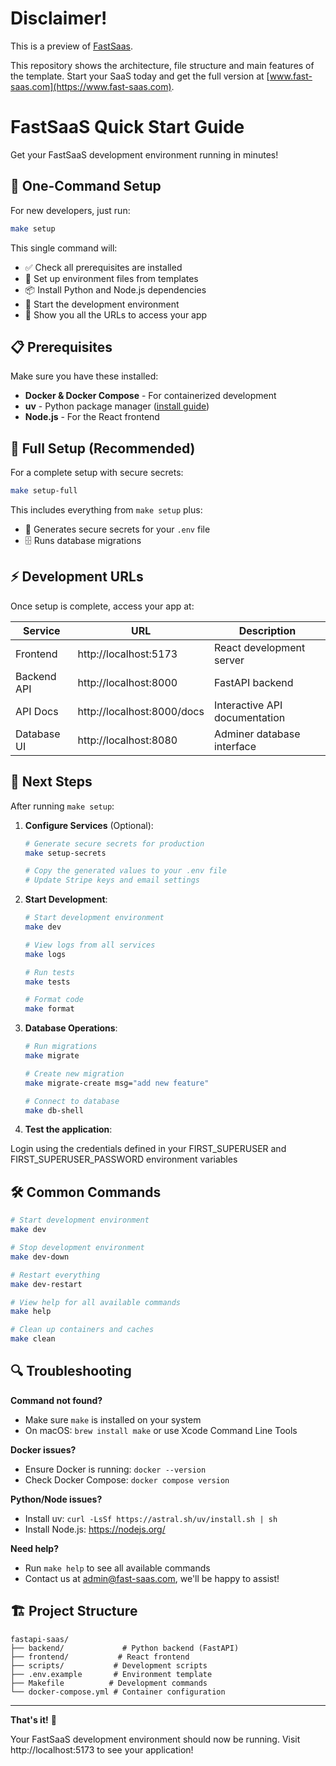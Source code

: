# Disclaimer!

This is a preview of [FastSaas](https://www.fast-saas.com).

This repository shows the architecture, file structure and main features of the template. Start your SaaS today and get the full version at [www.fast-saas.com](https://www.fast-saas.com).

# FastSaaS Quick Start Guide

Get your FastSaaS development environment running in minutes!

## 🚀 One-Command Setup

For new developers, just run:

```bash
make setup
```

This single command will:
- ✅ Check all prerequisites are installed
- 📝 Set up environment files from templates
- 📦 Install Python and Node.js dependencies
- 🚀 Start the development environment
- 🎉 Show you all the URLs to access your app

## 📋 Prerequisites

Make sure you have these installed:
- **Docker & Docker Compose** - For containerized development
- **uv** - Python package manager ([install guide](https://docs.astral.sh/uv/))
- **Node.js** - For the React frontend

## 🔧 Full Setup (Recommended)

For a complete setup with secure secrets:

```bash
make setup-full
```

This includes everything from `make setup` plus:
- 🔐 Generates secure secrets for your `.env` file
- 🗄️ Runs database migrations

## ⚡ Development URLs

Once setup is complete, access your app at:

| Service | URL | Description |
|---------|-----|-------------|
| Frontend | http://localhost:5173 | React development server |
| Backend API | http://localhost:8000 | FastAPI backend |
| API Docs | http://localhost:8000/docs | Interactive API documentation |
| Database UI | http://localhost:8080 | Adminer database interface |

## 📝 Next Steps

After running `make setup`:

1. **Configure Services** (Optional):
   ```bash
   # Generate secure secrets for production
   make setup-secrets

   # Copy the generated values to your .env file
   # Update Stripe keys and email settings
   ```

2. **Start Development**:
   ```bash
   # Start development environment
   make dev

   # View logs from all services
   make logs

   # Run tests
   make tests

   # Format code
   make format
   ```

3. **Database Operations**:
   ```bash
   # Run migrations
   make migrate

   # Create new migration
   make migrate-create msg="add new feature"

   # Connect to database
   make db-shell
   ```

4. **Test the application**:

Login using the credentials defined in your FIRST_SUPERUSER and FIRST_SUPERUSER_PASSWORD environment variables

## 🛠️ Common Commands

```bash
# Start development environment
make dev

# Stop development environment
make dev-down

# Restart everything
make dev-restart

# View help for all available commands
make help

# Clean up containers and caches
make clean
```

## 🔍 Troubleshooting

**Command not found?**
- Make sure `make` is installed on your system
- On macOS: `brew install make` or use Xcode Command Line Tools

**Docker issues?**
- Ensure Docker is running: `docker --version`
- Check Docker Compose: `docker compose version`

**Python/Node issues?**
- Install uv: `curl -LsSf https://astral.sh/uv/install.sh | sh`
- Install Node.js: https://nodejs.org/

**Need help?**
- Run `make help` to see all available commands
- Contact us at admin@fast-saas.com, we'll be happy to assist!

## 🏗️ Project Structure

```
fastapi-saas/
├── backend/             # Python backend (FastAPI)
├── frontend/           # React frontend
├── scripts/           # Development scripts
├── .env.example       # Environment template
├── Makefile          # Development commands
└── docker-compose.yml # Container configuration
```

---

**That's it!** 🎉

Your FastSaaS development environment should now be running. Visit http://localhost:5173 to see your application!
